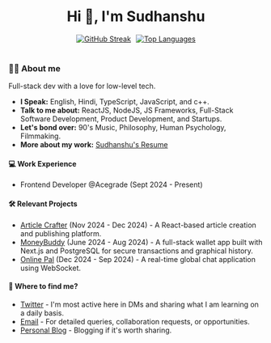 <h1 align="center">Hi 👋, I&#39;m Sudhanshu</h1>

<div align="center" style="display: flex; justify-content: center; gap: 10px;">
  <a href="https://github.com/SXsid">
    <img src="https://github-readme-streak-stats.herokuapp.com?user=SXsid&theme=tokyonight&hide_border=true&card_width=400&card_height=150&hide_longest_streak=true" alt="GitHub Streak" />
  </a>
  <a href="https://github.com/SXsid">
    <img src="https://github-readme-stats.vercel.app/api/top-langs/?username=SXsid&layout=compact&langs_count=6&card_width=400&theme=tokyonight" alt="Top Languages" />
  </a>
</div>

<br />

### 👋🏻 About me
Full-stack dev with a love for low-level tech.

* **I Speak:** English, Hindi, TypeScript, JavaScript, and c++.
* **Talk to me about:** ReactJS, NodeJS, JS Frameworks, Full-Stack Software Development, Product Development, and Startups.
* **Let&#39;s bond over:** 90&#39;s Music, Philosophy, Human Psychology, Filmmaking.
* **More about my work:** [Sudhanshu&#39;s Resume](https://drive.google.com/file/d/17YVTS0Z2LATFaGXdSBbHV-280d1kXKfP/view)

#### 💻 Work Experience
* Frontend Developer @Acegrade (Sept 2024 - Present)

#### 🛠️ Relevant Projects
* [Article Crafter](https://article-crafter.vercel.app/) (Nov 2024 - Dec 2024) - A React-based article creation and publishing platform.
* [MoneyBuddy](https://moneybuddyx.vercel.app/graph) (June 2024 - Aug 2024) - A full-stack wallet app built with Next.js and PostgreSQL for secure transactions and graphical history.
* [Online Pal](https://onlinepal.vercel.app/) (Dec 2024 - Sep 2024) - A real-time global chat application using WebSocket.

#### 👀 Where to find me?
* [Twitter](https://x.com/noobtwts) - I&#39;m most active here in DMs and sharing what I am learning on a daily basis.
* [Email](mailto:contact.sidshekhar@gmail.com) - For detailed queries, collaboration requests, or opportunities.
* [Personal Blog](https://dev.to/sid04) - Blogging if it&#39;s worth sharing.
